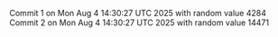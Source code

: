 Commit 1 on Mon Aug  4 14:30:27 UTC 2025 with random value 4284
Commit 2 on Mon Aug  4 14:30:27 UTC 2025 with random value 14471
